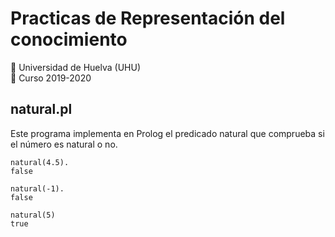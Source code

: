 
# Practicas de Representación del conocimiento
   :office: Universidad de Huelva (UHU)  
   :calendar: Curso 2019-2020

## natural.pl
Este programa implementa en Prolog el predicado natural que comprueba si el número es natural o no.


```
natural(4.5).
false

natural(-1).
false

natural(5)
true
```
